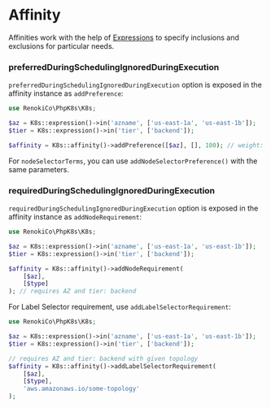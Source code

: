 # Affinity

Affinities work with the help of [Expressions](expressions.md) to specify inclusions and exclusions for particular needs.

### preferredDuringSchedulingIgnoredDuringExecution

`preferredDuringSchedulingIgnoredDuringExecution` option is exposed in the affinity instance as `addPreference`:

```php
use RenokiCo\PhpK8s\K8s;

$az = K8s::expression()->in('azname', ['us-east-1a', 'us-east-1b']);
$tier = K8s::expression()->in('tier', ['backend']);

$affinity = K8s::affinity()->addPreference([$az], [], 100); // weight: 100
```

For `nodeSelectorTerms`, you can use `addNodeSelectorPreference()` with the same parameters.

### requiredDuringSchedulingIgnoredDuringExecution

`requiredDuringSchedulingIgnoredDuringExecution` option is exposed in the affinity instance as `addNodeRequirement`:

```php
use RenokiCo\PhpK8s\K8s;

$az = K8s::expression()->in('azname', ['us-east-1a', 'us-east-1b']);
$tier = K8s::expression()->in('tier', ['backend']);

$affinity = K8s::affinity()->addNodeRequirement(
    [$az],
    [$type]
); // requires AZ and tier: backend
```

For Label Selector requirement, use `addLabelSelectorRequirement`:

```php
use RenokiCo\PhpK8s\K8s;

$az = K8s::expression()->in('azname', ['us-east-1a', 'us-east-1b']);
$tier = K8s::expression()->in('tier', ['backend']);

// requires AZ and tier: backend with given topology
$affinity = K8s::affinity()->addLabelSelectorRequirement(
    [$az],
    [$type],
    'aws.amazonaws.io/some-topology'
);
```
